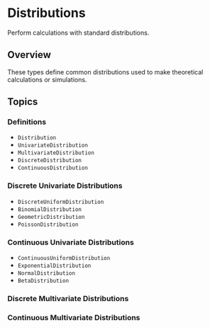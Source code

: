 # Distributions

Perform calculations with standard distributions.

## Overview

These types define common distributions used to make theoretical calculations or simulations.    

## Topics

### Definitions

- ``Distribution``
- ``UnivariateDistribution``
- ``MultivariateDistribution``
- ``DiscreteDistribution``
- ``ContinuousDistribution``

### Discrete Univariate Distributions

- ``DiscreteUniformDistribution``
- ``BinomialDistribution``
- ``GeometricDistribution``
- ``PoissonDistribution``

### Continuous Univariate Distributions

- ``ContinuousUniformDistribution``
- ``ExponentialDistribution``
- ``NormalDistribution``
- ``BetaDistribution``

### Discrete Multivariate Distributions


### Continuous Multivariate Distributions

